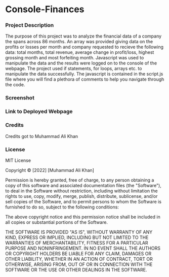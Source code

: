 # Console-Finances

### Project Description 

The purpose of this project was to analyze the financial data of a company the spans across 86 months. An array was provided giving data on the profits or losses per month and company requested to recieve the following data: total months, total revenue, average change in profit/loss, highest grossing month and most forfeiting month. Javascript was used to manipulate the data and the results were logged on to the console of the webpage. The project used if statements, for loops, arrays etc. to manipulate the data successfully. The javascript is contained in the script.js file where you will find a plethora of comments to help you navigate through the code. 

### Screenshot




### Link to Deployed Webpage



### Credits

Credits got to Muhammad Ali Khan

### License

MIT License

Copyright &copy; [2022] [Muhammad Ali Khan]

Permission is hereby granted, free of charge, to any person obtaining a copy of this software and associated documentation files (the "Software"), to deal in the Software without restriction, including without limitation the rights to use, copy, modify, merge, publish, distribute, sublicense, and/or sell copies of the Software, and to permit persons to whom the Software is furnished to do so, subject to the following conditions:

The above copyright notice and this permission notice shall be included in all copies or substantial portions of the Software.

THE SOFTWARE IS PROVIDED "AS IS", WITHOUT WARRANTY OF ANY KIND, EXPRESS OR IMPLIED, INCLUDING BUT NOT LIMITED TO THE WARRANTIES OF MERCHANTABILITY, FITNESS FOR A PARTICULAR PURPOSE AND NONINFRINGEMENT. IN NO EVENT SHALL THE AUTHORS OR COPYRIGHT HOLDERS BE LIABLE FOR ANY CLAIM, DAMAGES OR OTHER LIABILITY, WHETHER IN AN ACTION OF CONTRACT, TORT OR OTHERWISE, ARISING FROM, OUT OF OR IN CONNECTION WITH THE SOFTWARE OR THE USE OR OTHER DEALINGS IN THE SOFTWARE.
